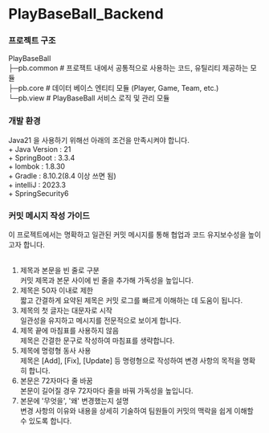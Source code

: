 # PlayBaseBall_Backend

<h3>프로젝트 구조</h3>
 PlayBaseBall <br/>
 ├─pb.common  # 프로잭트 내에서 공통적으로 사용하는 코드, 유틸리티 제공하는 모듈<br/>
 ├─pb.core  # 데이터 베이스 엔티티 모듈 (Player, Game, Team, etc.)<br/>
 └─pb.view # PlayBaseBall 서비스 로직 및 관리 모듈<br/>

<h3>개발 환경</h3>
Java21 을 사용하기 위해선 아래의 조건을 만족시켜야 합니다.</br>
+ Java Version : 21<br/>
+ SpringBoot : 3.3.4<br/>
+ lombok : 1.8.30<br/>
+ Gradle : 8.10.2(8.4 이상 쓰면 됨)<br/>
+ intelliJ : 2023.3<br/>
+ SpringSecurity6<br/>



<h3>커밋 메시지 작성 가이드</h3>
이 프로젝트에서는 명확하고 일관된 커밋 메시지를 통해 협업과 코드 유지보수성을 높이고자 합니다.<br/><br/>

1. 제목과 본문을 빈 줄로 구분<br/>
   커밋 제목과 본문 사이에 빈 줄을 추가해 가독성을 높입니다.<br/>
2. 제목은 50자 이내로 제한<br/>
   짧고 간결하게 요약된 제목은 커밋 로그를 빠르게 이해하는 데 도움이 됩니다.<br/>
3. 제목의 첫 글자는 대문자로 시작<br/>
   일관성을 유지하고 메시지를 전문적으로 보이게 합니다.<br/>
4. 제목 끝에 마침표를 사용하지 않음<br/>
   제목은 간결한 문구로 작성하여 마침표를 생략합니다.<br/>
5. 제목에 명령형 동사 사용<br/>
   제목은 [Add], [Fix], [Update] 등 명령형으로 작성하여 변경 사항의 목적을 명확히 합니다.<br/>
6. 본문은 72자마다 줄 바꿈<br/>
   본문이 길어질 경우 72자마다 줄을 바꿔 가독성을 높입니다.<br/>
7. 본문에 '무엇을', '왜' 변경했는지 설명<br/>
   변경 사항의 이유와 내용을 상세히 기술하여 팀원들이 커밋의 맥락을 쉽게 이해할 수 있도록 합니다.<br/>
